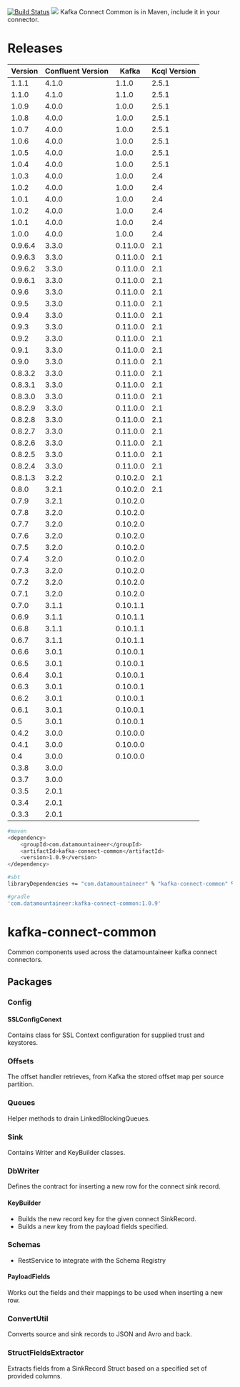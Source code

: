 [![Build Status](https://travis-ci.org/Landoop/kafka-connect-common.svg?branch=master)](https://travis-ci.org/Landoop/kafka-connect-common)
[<img src="https://img.shields.io/badge/latest%20release-v01.1.0-blue.svg?label=latest%20release"/>](http://search.maven.org/#search%7Cga%7C1%7Cg%3A%22com.datamountaineer%22%20AND%20a%3A%22kafka-connect-common%22)
Kafka Connect Common is in Maven, include it in your connector.


# Releases


| Version | Confluent Version |Kafka| Kcql Version |
| ------- | ----------------- |-----|--------------|
|1.1.1|4.1.0|1.1.0|2.5.1
|1.1.0|4.1.0|1.1.0|2.5.1
|1.0.9|4.0.0|1.0.0|2.5.1
|1.0.8|4.0.0|1.0.0|2.5.1
|1.0.7|4.0.0|1.0.0|2.5.1
|1.0.6|4.0.0|1.0.0|2.5.1
|1.0.5|4.0.0|1.0.0|2.5.1
|1.0.4|4.0.0|1.0.0|2.5.1
|1.0.3|4.0.0|1.0.0|2.4
|1.0.2|4.0.0|1.0.0|2.4
|1.0.1|4.0.0|1.0.0|2.4
|1.0.2|4.0.0|1.0.0|2.4
|1.0.1|4.0.0|1.0.0|2.4
|1.0.0|4.0.0|1.0.0|2.4
|0.9.6.4|3.3.0|0.11.0.0|2.1
|0.9.6.3|3.3.0|0.11.0.0|2.1
|0.9.6.2|3.3.0|0.11.0.0|2.1
|0.9.6.1|3.3.0|0.11.0.0|2.1
|0.9.6|3.3.0|0.11.0.0|2.1
|0.9.5|3.3.0|0.11.0.0|2.1
|0.9.4|3.3.0|0.11.0.0|2.1
|0.9.3|3.3.0|0.11.0.0|2.1
|0.9.2|3.3.0|0.11.0.0|2.1
|0.9.1|3.3.0|0.11.0.0|2.1
|0.9.0|3.3.0|0.11.0.0|2.1
|0.8.3.2|3.3.0|0.11.0.0|2.1
|0.8.3.1|3.3.0|0.11.0.0|2.1
|0.8.3.0|3.3.0|0.11.0.0|2.1
|0.8.2.9|3.3.0|0.11.0.0|2.1
|0.8.2.8|3.3.0|0.11.0.0|2.1
|0.8.2.7|3.3.0|0.11.0.0|2.1
|0.8.2.6|3.3.0|0.11.0.0|2.1
|0.8.2.5|3.3.0|0.11.0.0|2.1
|0.8.2.4|3.3.0|0.11.0.0|2.1
|0.8.1.3|3.2.2|0.10.2.0|2.1
|0.8.0|3.2.1|0.10.2.0|2.1
|0.7.9|3.2.1|0.10.2.0|
|0.7.8|3.2.0|0.10.2.0|
|0.7.7|3.2.0|0.10.2.0|
|0.7.6|3.2.0|0.10.2.0|
|0.7.5|3.2.0|0.10.2.0|
|0.7.4|3.2.0|0.10.2.0|
|0.7.3|3.2.0|0.10.2.0|
|0.7.2|3.2.0|0.10.2.0|
|0.7.1|3.2.0|0.10.2.0|
|0.7.0|3.1.1|0.10.1.1|
|0.6.9|3.1.1|0.10.1.1|
|0.6.8|3.1.1|0.10.1.1|
|0.6.7|3.1.1|0.10.1.1|
|0.6.6|3.0.1|0.10.0.1|
|0.6.5|3.0.1|0.10.0.1|
|0.6.4|3.0.1|0.10.0.1|
|0.6.3|3.0.1|0.10.0.1|
|0.6.2|3.0.1|0.10.0.1|
|0.6.1|3.0.1|0.10.0.1|
|0.5|3.0.1|0.10.0.1|
|0.4.2|3.0.0|0.10.0.0|
|0.4.1|3.0.0|0.10.0.0|
|0.4|3.0.0|0.10.0.0|
|0.3.8|3.0.0||
|0.3.7|3.0.0||
|0.3.5|2.0.1||
|0.3.4|2.0.1||
|0.3.3|2.0.1||


```bash
#maven
<dependency>
	<groupId>com.datamountaineer</groupId>
	<artifactId>kafka-connect-common</artifactId>
	<version>1.0.9</version>
</dependency>

#sbt
libraryDependencies += "com.datamountaineer" % "kafka-connect-common" % "1.0.9"

#gradle
'com.datamountaineer:kafka-connect-common:1.0.9'
```

# kafka-connect-common
Common components used across the datamountaineer kafka connect connectors.

## Packages

### Config

#### SSLConfigConext
Contains class for SSL Context configuration for supplied trust and keystores.

### Offsets

The offset handler retrieves, from Kafka the stored offset map per source partition.

### Queues

Helper methods to drain LinkedBlockingQueues.

### Sink

Contains Writer and KeyBuilder classes.

### DbWriter

Defines the contract for inserting a new row for the connect sink record.

#### KeyBuilder

* Builds the new record key for the given connect SinkRecord.
* Builds a new key from the payload fields specified.

### Schemas

* RestService to integrate with the Schema Registry

#### PayloadFields
Works out the fields and their mappings to be used when inserting a new row.

### ConvertUtil

Converts source and sink records to JSON and Avro and back.

### StructFieldsExtractor

Extracts fields from a SinkRecord Struct based on a specified set of provided columns.

